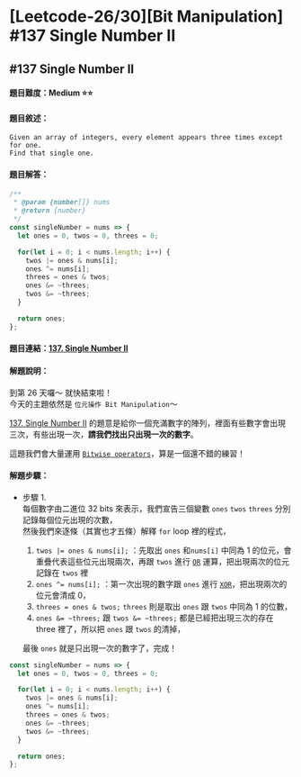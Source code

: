 # [Leetcode-26/30][Bit Manipulation] #137 Single Number II

## #137 Single Number II

#### 題目難度：Medium :star::star:
#### 題目敘述：
```
Given an array of integers, every element appears three times except for one.
Find that single one.
```
#### 題目解答：
```javascript
/**
 * @param {number[]} nums
 * @return {number}
 */
const singleNumber = nums => {
  let ones = 0, twos = 0, threes = 0;

  for(let i = 0; i < nums.length; i++) {
    twos |= ones & nums[i];
    ones ^= nums[i];
    threes = ones & twos;
    ones &= ~threes;
    twos &= ~threes;
  }

  return ones;
};
```
#### 題目連結：[137. Single Number II](https://leetcode.com/problems/single-number-ii/)
#### 解題說明：
到第 26 天囉～ 就快結束啦！  
今天的主題依然是 `位元操作 Bit Manipulation`～

[137. Single Number II](https://leetcode.com/problems/single-number-ii/) 的題意是給你一個充滿數字的陣列，裡面有些數字會出現三次，有些出現一次，**請我們找出只出現一次的數字**。  

這題我們會大量運用 [`Bitwise operators`](https://developer.mozilla.org/en-US/docs/Web/JavaScript/Reference/Operators/Bitwise_Operators)，算是一個還不錯的練習！  

#### 解題步驟：
- 步驟 1.  
每個數字由二進位 32 bits 來表示，我們宣告三個變數 `ones` `twos` `threes` 分別記錄每個位元出現的次數，  
然後我們來逐條（其實也才五條）解釋 `for` loop 裡的程式，

  1. `twos |= ones & nums[i];` ：先取出 `ones` 和`nums[i]` 中同為 1 的位元，會重疊代表這些位元出現兩次，再跟 `twos` 進行 [`OR`](https://developer.mozilla.org/en-US/docs/Web/JavaScript/Reference/Operators/Bitwise_Operators#Bitwise_OR) 運算，把出現兩次的位元記錄在 `twos` 裡  
  2. `ones ^= nums[i];` ：第一次出現的數字跟 `ones` 進行 [`XOR`](https://developer.mozilla.org/en-US/docs/Web/JavaScript/Reference/Operators/Bitwise_Operators#Bitwise_XOR)，把出現兩次的位元會清成 0，  
  3. `threes = ones & twos;` `threes` 則是取出 `ones` 跟 `twos` 中同為 1 的位數，  
  4. `ones &= ~threes;` 跟 `twos &= ~threes;` 都是已經把出現三次的存在 three 裡了，所以把 `ones` 跟 `twos` 的清掉，

  最後 `ones` 就是只出現一次的數字了，完成！  

```javascript
const singleNumber = nums => {
  let ones = 0, twos = 0, threes = 0;

  for(let i = 0; i < nums.length; i++) {
    twos |= ones & nums[i];
    ones ^= nums[i];
    threes = ones & twos;
    ones &= ~threes;
    twos &= ~threes;
  }

  return ones;
};
```  
